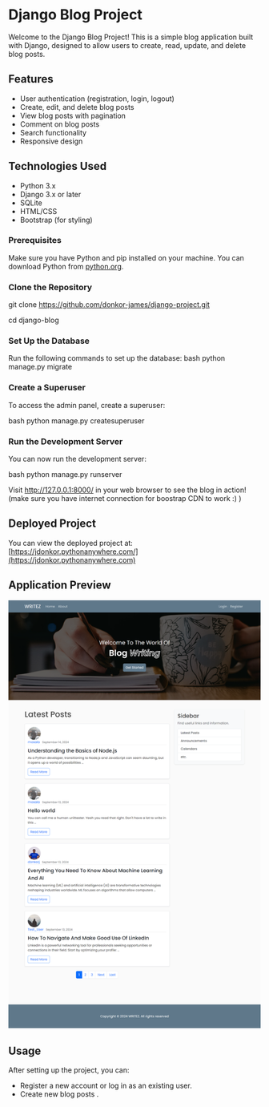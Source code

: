 # Django Blog Project

Welcome to the Django Blog Project! This is a simple blog application built with Django, designed to allow users to create, read, update, and delete blog posts.

## Features

- User authentication (registration, login, logout)
- Create, edit, and delete blog posts
- View blog posts with pagination
- Comment on blog posts
- Search functionality
- Responsive design

## Technologies Used

- Python 3.x
- Django 3.x or later
- SQLite
- HTML/CSS
- Bootstrap (for styling)

### Prerequisites

Make sure you have Python and pip installed on your machine. You can download Python from [python.org](https://www.python.org/downloads/).

### Clone the Repository

git clone https://github.com/donkor-james/django-project.git

cd django-blog

### Set Up the Database

Run the following commands to set up the database:
bash
python manage.py migrate

### Create a Superuser

To access the admin panel, create a superuser:

bash
python manage.py createsuperuser

### Run the Development Server

You can now run the development server:

bash
python manage.py runserver

Visit http://127.0.0.1:8000/ in your web browser to see the blog in action! (make sure you have internet connection for boostrap CDN to work :) )

## Deployed Project

You can view the deployed project at: [https://jdonkor.pythonanywhere.com/](https://jdonkor.pythonanywhere.com)

## Application Preview

![Blog Application Preview](media/project_preview1.png)

## Usage

After setting up the project, you can:

- Register a new account or log in as an existing user.
- Create new blog posts .
